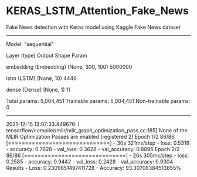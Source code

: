 # KERAS_LSTM_Attention_Fake_News
Fake News detection with Keras model using Kaggle Fake News dataset


____________________________________________________________________________________________________________________________________________________________




Model: "sequential"

Layer (type)                 Output Shape              Param 

embedding (Embedding)        (None, 300, 100)          5000000

lstm (LSTM)                  (None, 10)                4440

dense (Dense)                (None, 1)                 11

Total params: 5,004,451
Trainable params: 5,004,451
Non-trainable params: 0
_________________________________________________________________
2021-12-15 13:07:33.449676: I tensorflow/compiler/mlir/mlir_graph_optimization_pass.cc:185] None of the MLIR Optimization Passes are enabled (registered 2)
Epoch 1/2
86/86 [==============================] - 30s 321ms/step - loss: 0.5318 - accuracy: 0.7628 - val_loss: 0.3628 - val_accuracy: 0.8895
Epoch 2/2
86/86 [==============================] - 26s 305ms/step - loss: 0.2585 - accuracy: 0.9442 - val_loss: 0.2428 - val_accuracy: 0.9304
Results - Loss: 0.2309851497411728 - Accuracy: 93.30708384513855%

